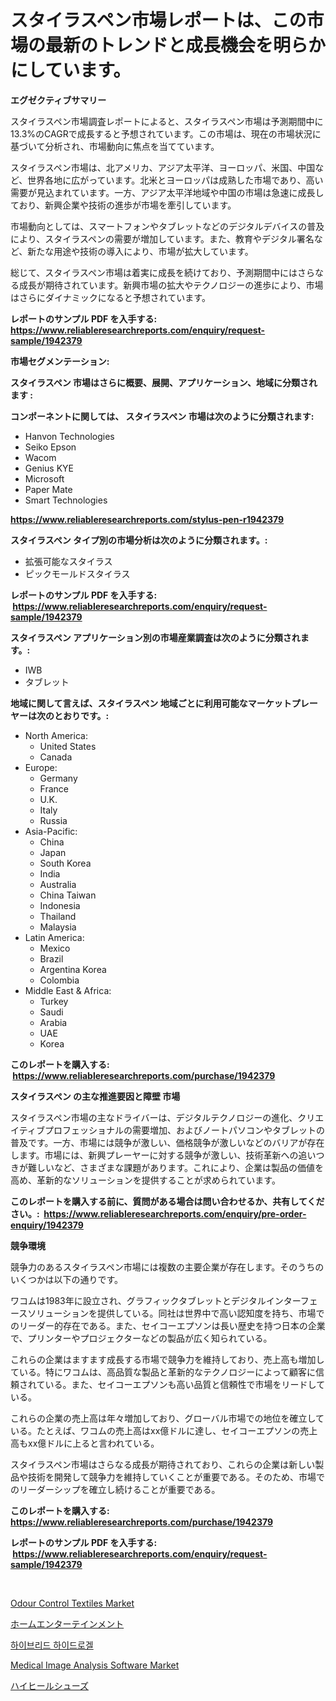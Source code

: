 <p><h1>スタイラスペン市場レポートは、この市場の最新のトレンドと成長機会を明らかにしています。</h1></p><p><strong>エグゼクティブサマリー</strong></p>
<p><p>スタイラスペン市場調査レポートによると、スタイラスペン市場は予測期間中に13.3%のCAGRで成長すると予想されています。この市場は、現在の市場状況に基づいて分析され、市場動向に焦点を当てています。</p><p>スタイラスペン市場は、北アメリカ、アジア太平洋、ヨーロッパ、米国、中国など、世界各地に広がっています。北米とヨーロッパは成熟した市場であり、高い需要が見込まれています。一方、アジア太平洋地域や中国の市場は急速に成長しており、新興企業や技術の進歩が市場を牽引しています。</p><p>市場動向としては、スマートフォンやタブレットなどのデジタルデバイスの普及により、スタイラスペンの需要が増加しています。また、教育やデジタル署名など、新たな用途や技術の導入により、市場が拡大しています。</p><p>総じて、スタイラスペン市場は着実に成長を続けており、予測期間中にはさらなる成長が期待されています。新興市場の拡大やテクノロジーの進歩により、市場はさらにダイナミックになると予想されています。</p></p>
<p><strong>レポートのサンプル PDF を入手する: <a href="https://www.reliableresearchreports.com/enquiry/request-sample/1942379">https://www.reliableresearchreports.com/enquiry/request-sample/1942379</a></strong></p>
<p><strong>市場セグメンテーション:</strong></p>
<p><strong> スタイラスペン 市場はさらに概要、展開、アプリケーション、地域に分類されます :</strong></p>
<p><strong>コンポーネントに関しては、 スタイラスペン 市場は次のように分類されます: &nbsp;</strong></p>
<p><ul><li>Hanvon Technologies</li><li>Seiko Epson</li><li>Wacom</li><li>Genius KYE</li><li>Microsoft</li><li>Paper Mate</li><li>Smart Technologies</li></ul></p>
<p><strong><a href="https://www.reliableresearchreports.com/stylus-pen-r1942379">https://www.reliableresearchreports.com/stylus-pen-r1942379</a></strong></p>
<p><strong> スタイラスペン タイプ別の市場分析は次のように分類されます。:</strong></p>
<p><ul><li>拡張可能なスタイラス</li><li>ピックモールドスタイラス</li></ul></p>
<p><strong>レポートのサンプル PDF を入手する: &nbsp;<a href="https://www.reliableresearchreports.com/enquiry/request-sample/1942379">https://www.reliableresearchreports.com/enquiry/request-sample/1942379</a></strong></p>
<p><strong> スタイラスペン アプリケーション別の市場産業調査は次のように分類されます。:</strong></p>
<p><ul><li>IWB</li><li>タブレット</li></ul></p>
<p><strong>地域に関して言えば、スタイラスペン 地域ごとに利用可能なマーケットプレーヤーは次のとおりです。:</strong></p>
<p><ul>
    <li>
        North America:
        <ul>
            <li>United States</li>
            <li>Canada</li>
        </ul>
    </li>
    <li>
        Europe:
        <ul>
            <li>Germany</li>
            <li>France</li>
            <li>U.K.</li>
            <li>Italy</li>
            <li>Russia</li>
        </ul>
    </li>
    <li>
        Asia-Pacific:
        <ul>
            <li>China</li>
            <li>Japan</li>
            <li>South Korea</li>
            <li>India</li>
            <li>Australia</li>
            <li>China Taiwan</li>
            <li>Indonesia</li>
            <li>Thailand</li>
            <li>Malaysia</li>
        </ul>
    </li>
    <li>
        Latin America:
        <ul>
            <li>Mexico</li>
            <li>Brazil</li>
            <li>Argentina Korea</li>
            <li>Colombia</li>
        </ul>
    </li>
    <li>
        Middle East & Africa:
        <ul>
            <li>Turkey</li>
            <li>Saudi</li>
            <li>Arabia</li>
            <li>UAE</li>
            <li>Korea</li>
        </ul>
    </li>
    </ul></p>
<p><strong>このレポートを購入する: &nbsp;<a href="https://www.reliableresearchreports.com/purchase/1942379">https://www.reliableresearchreports.com/purchase/1942379</a></strong></p>
<p><strong>スタイラスペン の主な推進要因と障壁 市場</strong></p>
<p><p>スタイラスペン市場の主なドライバーは、デジタルテクノロジーの進化、クリエイティブプロフェッショナルの需要増加、およびノートパソコンやタブレットの普及です。一方、市場には競争が激しい、価格競争が激しいなどのバリアが存在します。市場には、新興プレーヤーに対する競争が激しい、技術革新への追いつきが難しいなど、さまざまな課題があります。これにより、企業は製品の価値を高め、革新的なソリューションを提供することが求められています。</p></p>
<p><strong>このレポートを購入する前に、質問がある場合は問い合わせるか、共有してください。:&nbsp; <a href="https://www.reliableresearchreports.com/enquiry/pre-order-enquiry/1942379">https://www.reliableresearchreports.com/enquiry/pre-order-enquiry/1942379</a></strong></p>
<p><strong>競争環境</strong></p>
<p><p>競争力のあるスタイラスペン市場には複数の主要企業が存在します。そのうちのいくつかは以下の通りです。</p><p>ワコムは1983年に設立され、グラフィックタブレットとデジタルインターフェースソリューションを提供している。同社は世界中で高い認知度を持ち、市場でのリーダー的存在である。また、セイコーエプソンは長い歴史を持つ日本の企業で、プリンターやプロジェクターなどの製品が広く知られている。</p><p>これらの企業はますます成長する市場で競争力を維持しており、売上高も増加している。特にワコムは、高品質な製品と革新的なテクノロジーによって顧客に信頼されている。また、セイコーエプソンも高い品質と信頼性で市場をリードしている。</p><p>これらの企業の売上高は年々増加しており、グローバル市場での地位を確立している。たとえば、ワコムの売上高はxx億ドルに達し、セイコーエプソンの売上高もxx億ドルに上ると言われている。</p><p>スタイラスペン市場はさらなる成長が期待されており、これらの企業は新しい製品や技術を開発して競争力を維持していくことが重要である。そのため、市場でのリーダーシップを確立し続けることが重要である。</p></p>
<p><strong>このレポートを購入する: &nbsp; <a href="https://www.reliableresearchreports.com/purchase/1942379">https://www.reliableresearchreports.com/purchase/1942379</a></strong></p>
<p><strong>レポートのサンプル PDF を入手する: &nbsp;<a href="https://www.reliableresearchreports.com/enquiry/request-sample/1942379">https://www.reliableresearchreports.com/enquiry/request-sample/1942379</a></strong><strong></strong></p>
<p>&nbsp;</p>
<p><p><a href="https://issuu.com/reportprime-2/docs/odour-control-textiles-market-size-2030.pptx">Odour Control Textiles Market</a></p><p><a href="https://github.com/schmahlson/Market-Research-Report-List-1/blob/main/703294451430.md">ホームエンターテインメント</a></p><p><a href="https://medium.com/@stanleylyittle554467/%ED%95%98%EC%9D%B4%EB%B8%8C%EB%A6%AC%EB%93%9C-%ED%95%98%EC%9D%B4%EB%93%9C%EB%A1%9C%EA%B2%94-%EC%8B%9C%EC%9E%A5-%EC%A0%84%EB%A7%9D-%EC%82%B0%EC%97%85-%EA%B0%9C%EC%9A%94-%EB%B0%8F-%EC%98%88%EC%B8%A1-2024%EB%85%84%EB%B6%80%ED%84%B0-2031%EB%85%84%EA%B9%8C%EC%A7%80-be4ceebdea06">하이브리드 하이드로겔</a></p><p><a href="https://github.com/SheilaBruen2023/Market-Research-Report-List-1/blob/main/medical-image-analysis-software-market.md">Medical Image Analysis Software Market</a></p><p><a href="https://medium.com/@reyeshowell655/%E3%83%8F%E3%82%A4%E3%83%92%E3%83%BC%E3%83%AB%E3%81%AE%E9%9D%B4%E5%B8%82%E5%A0%B4%E3%83%AC%E3%83%9D%E3%83%BC%E3%83%88%E3%81%AF-%E3%81%93%E3%81%AE%E5%B8%82%E5%A0%B4%E3%81%AE%E6%9C%80%E6%96%B0%E3%83%88%E3%83%AC%E3%83%B3%E3%83%89%E3%81%A8%E6%88%90%E9%95%B7%E6%A9%9F%E4%BC%9A%E3%82%92%E6%98%8E%E3%82%89%E3%81%8B%E3%81%AB%E3%81%97%E3%81%A6%E3%81%84%E3%81%BE%E3%81%99-6a1d90137598">ハイヒールシューズ</a></p></p>